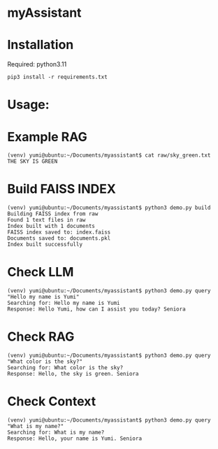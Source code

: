 # myAssistant

# Installation
Required: python3.11
```
pip3 install -r requirements.txt
```

# Usage:
# Example RAG
```
(venv) yumi@ubuntu:~/Documents/myassistant$ cat raw/sky_green.txt
THE SKY IS GREEN
```
# Build FAISS INDEX
```
(venv) yumi@ubuntu:~/Documents/myassistant$ python3 demo.py build
Building FAISS index from raw
Found 1 text files in raw
Index built with 1 documents
FAISS index saved to: index.faiss
Documents saved to: documents.pkl
Index built successfully
```
# Check LLM
```
(venv) yumi@ubuntu:~/Documents/myassistant$ python3 demo.py query "Hello my name is Yumi"
Searching for: Hello my name is Yumi
Response: Hello Yumi, how can I assist you today? Seniora
```
# Check RAG
```
(venv) yumi@ubuntu:~/Documents/myassistant$ python3 demo.py query "What color is the sky?"
Searching for: What color is the sky?
Response: Hello, the sky is green. Seniora
```
# Check Context
```
(venv) yumi@ubuntu:~/Documents/myassistant$ python3 demo.py query "What is my name?"
Searching for: What is my name?
Response: Hello, your name is Yumi. Seniora
```
